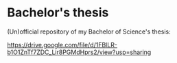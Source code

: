 # Bachelor's thesis
(Un)official repository of my Bachelor of Science's thesis:

https://drive.google.com/file/d/1FBlLR-b1O1ZnTf7ZDC_Lir8PGMdHprs2/view?usp=sharing

